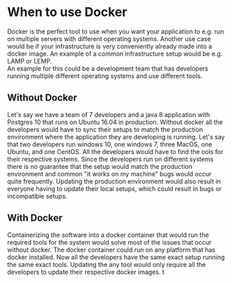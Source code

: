 # When to use Docker 
Docker is the perfect tool to use when you want your application to e.g. run on multiple servers with different operating systems. Another use case would be if your infrastructure is very conveniently already made into a docker image. An example of a common infrastructure setup would be e.g. LAMP or LEMP.                                                                                      
An example for this could be a development team that has developers running multiple different operating systems and use different tools.                        

## Without Docker
Let's say we have a team of 7 developers and a java 8 application with Postgres 10 that runs on Ubuntu 16.04 in production. Without docker all the developers would have to sync their setups to match the production environment where the application they are developing is running. Let's say that two developers run windows 10, one windows 7, three MacOS, one Ubuntu, and one CentOS. All the developers would have to find the ools for their respective systems. Since the developers run on different systems there is no guarantee that the setup would match the production environment and common "it works on my machine" bugs would occur quite frequently. Updating the production environment would also result in everyone having to update their local setups, which could result in bugs or incompatible setups.                                                                                                                                                        

## With Docker                                                                                                                            
Containerizing the software into a docker container that would run the required tools for the system would solve most of the issues that occur without docker. The docker container could run on any platform that has docker installed. Now all the developers have the same exact setup running the same exact tools. Updating the any tool would only require all the developers to update their respective docker images.
t
